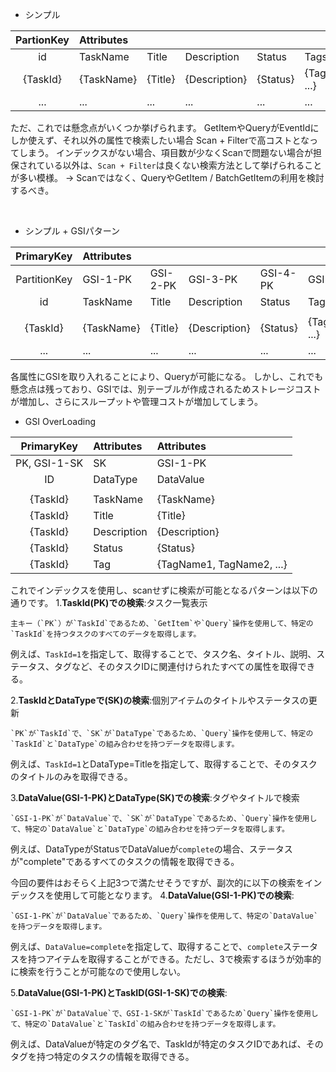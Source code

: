 - シンプル

| PartionKey | Attributes |||||
|:-:|:-|:-|:-|:-|:-|
| id | TaskName | Title| Description | Status|Tags|
| {TaskId} | {TaskName} | {Title} | {Description} | {Status} | {TagName1, ...} |
| ... | ... | ... | ... | ... | ... |

ただ、これでは懸念点がいくつか挙げられます。
GetItemやQueryがEventIdにしか使えず、それ以外の属性で検索したい場合 Scan + Filterで高コストとなってしまう。
インデックスがない場合、項目数が少なくScanで問題ない場合が担保されている以外は、`Scan + Filter`は良くない検索方法として挙げられることが多い模様。
→ Scanではなく、QueryやGetItem / BatchGetItemの利用を検討するべき。

<br>

- シンプル + GSIパターン

| PrimaryKey | Attributes |||||
|:-:|:-|:-|:-|:-|:-|
| PartitionKey |GSI-1-PK|GSI-2-PK|GSI-3-PK|GSI-4-PK|GSI-5-PK|
| id | TaskName | Title| Description | Status|Tags|
|||||
| {TaskId} | {TaskName} | {Title} | {Description} | {Status} | {TagName1, ...} |
| ... | ... | ... | ... | ... | ... |

各属性にGSIを取り入れることにより、Queryが可能になる。
しかし、これでも懸念点は残っており、GSIでは、別テーブルが作成されるためストレージコストが増加し、さらにスループットや管理コストが増加してしまう。

- GSI OverLoading

| PrimaryKey|Attributes|Attributes|
|:-:|:-|:-|
| PK, GSI-1-SK |SK|GSI-1-PK|
| ID | DataType | DataValue | 
|||
| {TaskId} | TaskName | {TaskName} |
| {TaskId} | Title | {Title} |
| {TaskId} | Description |{Description} |
| {TaskId} | Status | {Status} |
| {TaskId} | Tag | {TagName1, TagName2, ...} |

これでインデックスを使用し、scanせずに検索が可能となるパターンは以下の通りです。
1.**TaskId(PK)での検索**:タスク一覧表示
```
主キー（`PK`）が`TaskId`であるため、`GetItem`や`Query`操作を使用して、特定の`TaskId`を持つタスクのすべてのデータを取得します。
```
例えば、`TaskId=1`を指定して、取得することで、タスク名、タイトル、説明、ステータス、タグなど、そのタスクIDに関連付けられたすべての属性を取得できる。

2.**TaskIdとDataTypeで(SK)の検索**:個別アイテムのタイトルやステータスの更新
```
`PK`が`TaskId`で、`SK`が`DataType`であるため、`Query`操作を使用して、特定の`TaskId`と`DataType`の組み合わせを持つデータを取得します。
```
例えば、`TaskId=1`とDataType=Titleを指定して、取得することで、そのタスクのタイトルのみを取得できる。

3.**DataValue(GSI-1-PK)とDataType(SK)での検索**:タグやタイトルで検索
```
`GSI-1-PK`が`DataValue`で、`SK`が`DataType`であるため、`Query`操作を使用して、特定の`DataValue`と`DataType`の組み合わせを持つデータを取得します。
```
例えば、DataTypeがStatusでDataValueが`complete`の場合、ステータスが"complete"であるすべてのタスクの情報を取得できる。

今回の要件はおそらく上記3つで満たせそうですが、副次的に以下の検索をインデックスを使用して可能となります。
4.**DataValue(GSI-1-PK)での検索**:
```
`GSI-1-PK`が`DataValue`であるため、`Query`操作を使用して、特定の`DataValue`を持つデータを取得します。
```
例えば、`DataValue=complete`を指定して、取得することで、`complete`ステータスを持つアイテムを取得することができる。ただし、3で検索するほうが効率的に検索を行うことが可能なので使用しない。

5.**DataValue(GSI-1-PK)とTaskID(GSI-1-SK)での検索**:
```
`GSI-1-PK`が`DataValue`で、GSI-1-SKが`TaskId`であるため`Query`操作を使用して、特定の`DataValue`と`TaskId`の組み合わせを持つデータを取得します。
```
例えば、DataValueが特定のタグ名で、TaskIdが特定のタスクIDであれば、そのタグを持つ特定のタスクの情報を取得できる。
